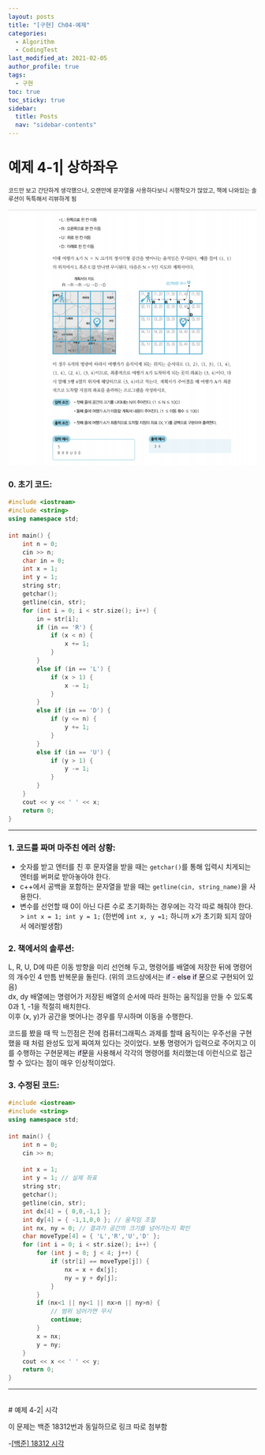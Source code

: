 ```yaml
---
layout: posts
title: "[구현] Ch04-예제"
categories:
  - Algorithm
  - CodingTest
last_modified_at: 2021-02-05
author_profile: true
tags:
  - 구현
toc: true
toc_sticky: true
sidebar:
  title: Posts
  nav: "sidebar-contents"
---
```


# 예제 4-1| 상하좌우

<small>
코드만 보고 간단하게 생각했으나, 오랜만에 문자열을 사용하다보니 시행착오가 많았고, 책에 나와있는 솔루션이 독특해서 리뷰하게 됨
</small>

![예제 4-1](/assets/image/04-ex-1.PNG)

### 0. 초기 코드:
```c++
#include <iostream>
#include <string>
using namespace std;

int main() {
	int n = 0;
	cin >> n;
	char in = 0;
	int x = 1;
	int y = 1;
	string str;
	getchar();
	getline(cin, str);
	for (int i = 0; i < str.size(); i++) {
		in = str[i];
		if (in == 'R') {
			if (x < n) {
				x += 1;
			}
		}
		else if (in == 'L') {
			if (x > 1) {
				x -= 1;
			}
		}
		else if (in == 'D') {
			if (y <= n) {
				y += 1;
			}
		}
		else if (in == 'U') {
			if (y > 1) {
				y -= 1;
			}
		}
	}
	cout << y << ' ' << x;
	return 0;
}
```
-----

### 1. 코드를 짜며 마주친 에러 상황:
   - 숫자를 받고 엔터를 친 후 문자열을 받을 때는 ```getchar()```를 통해 입력시 치게되는 엔터를 버퍼로 받아놓아야 한다.
   - c++에서 공백을 포함하는 문자열을 받을 때는 ```getline(cin, string_name)```을 사용한다.
   - 변수를 선언할 때 0이 아닌 다른 수로 초기화하는 경우에는 각각 따로 해줘야 한다. > ```int x = 1; int y = 1;``` (한번에 ```int x, y =1;``` 하니까 x가 초기화 되지 않아서 에러발생함)

### 2. 책에서의 솔루션:
L, R, U, D에 따른 이동 방향을 미리 선언해 두고, 명령어를 배열에 저장한 뒤에 명령어의 개수인 4 만틈 반복문을 돌린다. (위의 코드상에서는 <mark style='background-color: #f5f0ff'>if - else if 문</mark>으로 구현되어 있음)
<br>
dx, dy 배열에는 명령어가 저장된 배열의 순서에 따라 원하는 움직임을 만들 수 있도록 0과 1, -1을 적절히 배치한다.
<br>
이후 (x, y)가 공간을 벗어나는 경우를 무시하며 이동을 수행한다.

코드를 봤을 때 딱 느낀점은 전에 컴퓨터그래픽스 과제를 할때 움직이는 우주선을 구현했을 때 처럼 완성도 있게 짜여져 있다는 것이었다. 보통 명령어가 입력으로 주어지고 이를 수행하는 구현문제는 <mark style='background-color: #f5f0ff'>if문</mark>을 사용해서 각각의 명령어를 처리했는데 이런식으로 접근할 수 있다는 점이 매우 인상적이었다.


### 3. 수정된 코드:
```c++
#include <iostream>
#include <string>
using namespace std;

int main() {
	int n = 0;
	cin >> n;

	int x = 1;
	int y = 1; // 실제 좌표
	string str;
	getchar();
	getline(cin, str);
	int dx[4] = { 0,0,-1,1 };
	int dy[4] = { -1,1,0,0 }; // 움직임 조절
	int nx, ny = 0; // 결과가 공간의 크기를 넘어가는지 확인
	char moveType[4] = { 'L','R','U','D' };
	for (int i = 0; i < str.size(); i++) {
		for (int j = 0; j < 4; j++) {
			if (str[i] == moveType[j]) {
				nx = x + dx[j];
				ny = y + dy[j];
			}
		}
		if (nx<1 || ny<1 || nx>n || ny>n) {
			// 범위 넘어가면 무시
			continue;
		}
		x = nx;
		y = ny;
	}
	cout << x << ' ' << y;
	return 0;
}
```
------
<br>
# 예제 4-2| 시각

이 문제는 백준 18312번과 동일하므로 링크 따로 첨부함

-<a href="https://jerimo.github.io/boj/boj-18312/">[백준] 18312 시각</a>
